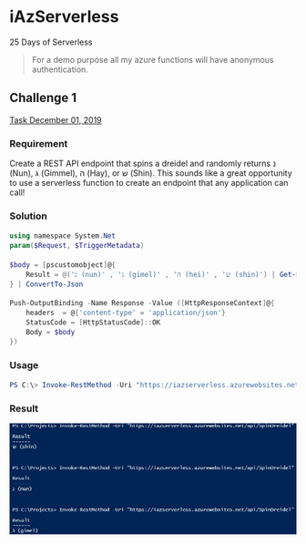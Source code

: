 # iAzServerless

25 Days of Serverless

> For a demo purpose all my azure functions will have anonymous authentication.

## Challenge 1

[Task December 01, 2019](https://25daysofserverless.com/calendar/1)

### Requirement

Create a REST API endpoint that spins a dreidel and randomly returns נ (Nun), ג (Gimmel), ה (Hay), or ש (Shin). This sounds like a great opportunity to use a serverless function to create an endpoint that any application can call!

### Solution

```PowerShell
using namespace System.Net
param($Request, $TriggerMetadata)

$body = [pscustomobject]@{
    Result = @('נ (nun)' , 'ג (gimel)' , 'ה (hei)' , 'ש (shin)') | Get-Random
} | ConvertTo-Json

Push-OutputBinding -Name Response -Value ([HttpResponseContext]@{
    headers  = @{'content-type' = 'application/json'}
    StatusCode = [HttpStatusCode]::OK
    Body = $body
})
```

### Usage

```PowerShell
PS C:\> Invoke-RestMethod -Uri "https://iazserverless.azurewebsites.net/api/SpinDreidel"
```

### Result

![Result](https://github.com/ChendrayanV/iAzServerless/blob/master/assets/Dreidel.jpg?raw=true)
